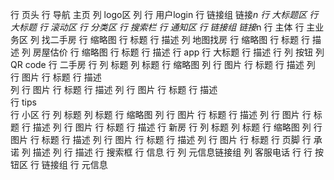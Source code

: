行 页头
    行 导航 主页
        列 logo区
        列 
            行 用户login
            行 链接组
                链接*n
    行 大标题区
        行 大标题
        行 滚动区
        行 分类区
        行 搜索栏
    行 通知区
        行 链接组
            链接*n
行 主体
    行 主业务区
        列 找二手房
            行 缩略图
            行 标题
            行 描述
        列 地图找房
            行 缩略图
            行 标题
            行 描述
        列 房屋估价
            行 缩略图
            行 标题
            行 描述
    行 app
        行 大标题
        行 描述
        行 
            列 按钮
            列 QR code
    行 二手房
        行 
            列 标题
            列 标题
        行 缩略图
            列 
                行 图片
                行 标题
                行 描述
            列 
                行 图片
                行 标题
                行 描述  
            列 
                行 图片
                行 标题
                行 描述
            列 
                行 图片
                行 标题
                行 描述  
        行 tips             
    行 小区
        行 
            列 标题
            列 标题
        行 缩略图
            列 
                行 图片
                行 标题
                行 描述
            列 
                行 图片
                行 标题
                行 描述
            列 
                行 图片
                行 标题
                行 描述
    行 新房 
        行 
            列 标题
            列 标题
        行 缩略图
            列 
                行 图片
                行 标题
                行 描述
            列 
                行 图片
                行 标题
                行 描述
            列 
                行 图片
                行 标题
行 页脚
    行 承诺
        列 描述
        列 
            行 描述
            行 搜索框
    行 信息
        行
            列 元信息链接组 
            列 客服电话 
        行
            行 按钮区
            行 链接组
        行
            元信息
